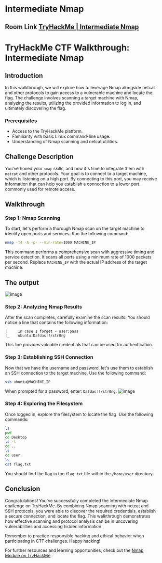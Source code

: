 # Intermediate Nmap

## Room Link [TryHackMe | Intermediate Nmap](https://tryhackme.com/room/intermediatenmap)

# TryHackMe CTF Walkthrough: Intermediate Nmap

## Introduction

In this walkthrough, we will explore how to leverage Nmap alongside netcat and other protocols to gain access to a vulnerable machine and locate the flag. The challenge involves scanning a target machine with Nmap, analyzing the results, utilizing the provided information to log in, and ultimately discovering the flag.

### Prerequisites

- Access to the TryHackMe platform.
- Familiarity with basic Linux command-line usage.
- Understanding of Nmap scanning and netcat utilities.

## Challenge Description

You've honed your `nmap` skills, and now it's time to integrate them with `netcat` and other protocols. Your goal is to connect to a target machine, which is listening on a high port. By connecting to this port, you may receive information that can help you establish a connection to a lower port commonly used for remote access.

## Walkthrough

### Step 1: Nmap Scanning

To start, let's perform a thorough Nmap scan on the target machine to identify open ports and services. Run the following command:

```bash
nmap -T4 -A -p- --min-rate=1000 MACHINE_IP
```

This command performs a comprehensive scan with aggressive timing and service detection. It scans all ports using a minimum rate of 1000 packets per second. Replace `MACHINE_IP` with the actual IP address of the target machine.

## The output

![image](https://github.com/Hamada-khairi/THM-Walkthrough/assets/127849324/b7511f51-5f99-4657-a756-623b5c3549c7)


### Step 2: Analyzing Nmap Results

After the scan completes, carefully examine the scan results. You should notice a line that contains the following information:

```
|     In case I forget - user:pass
|_    ubuntu:Dafdas!!/str0ng
```

This line provides valuable credentials that can be used for authentication.

### Step 3: Establishing SSH Connection

Now that we have the username and password, let's use them to establish an SSH connection to the target machine. Use the following command:

```bash
ssh ubuntu@MACHINE_IP
```

When prompted for a password, enter: `Dafdas!!/str0ng`.
![image](https://github.com/Hamada-khairi/THM-Walkthrough/assets/127849324/993028ba-f290-45c5-8b51-312d0aa02f86)

### Step 4: Exploring the Filesystem

Once logged in, explore the filesystem to locate the flag. Use the following commands:

```bash
ls
pwd
cd Desktop
ls -l
cd ..
ls
cd user
ls
cat flag.txt
```

You should find the flag in the `flag.txt` file within the `/home/user` directory.

## Conclusion

Congratulations! You've successfully completed the Intermediate Nmap challenge on TryHackMe. By combining Nmap scanning with netcat and SSH protocols, you were able to discover the required credentials, establish a secure connection, and locate the flag. This walkthrough demonstrates how effective scanning and protocol analysis can be in uncovering vulnerabilities and accessing hidden information.

Remember to practice responsible hacking and ethical behavior when participating in CTF challenges. Happy hacking!

For further resources and learning opportunities, check out the [Nmap Module on TryHackMe](https://tryhackme.com/module/nmap).



